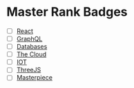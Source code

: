 # Master Rank Badges

  - [ ] [React](react.md)
  - [ ] [GraphQL](graphql.md)
  - [ ] [Databases](databases.md)
  - [ ] [The Cloud](cloud.md)
  - [ ] [IOT](iot.md)
  - [ ] [ThreeJS](threejs.md)
  - [ ] [Masterpiece](masterpiece.md)